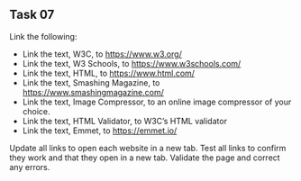 ## Task 07
Link the following: 

* Link the text, W3C, to   https://www.w3.org/
* Link the text, W3 Schools, to   https://www.w3schools.com/
* Link the text, HTML, to   https://www.html.com/
* Link the text, Smashing Magazine, to   https://www.smashingmagazine.com/
* Link the text, Image Compressor, to an online image compressor of your choice. 
* Link the text, HTML Validator, to W3C’s HTML validator
* Link the text, Emmet, to   https://emmet.io/

Update all links to open each website in a new tab. Test all links to confirm they work and that they open in a new tab. Validate the page and correct any errors. 